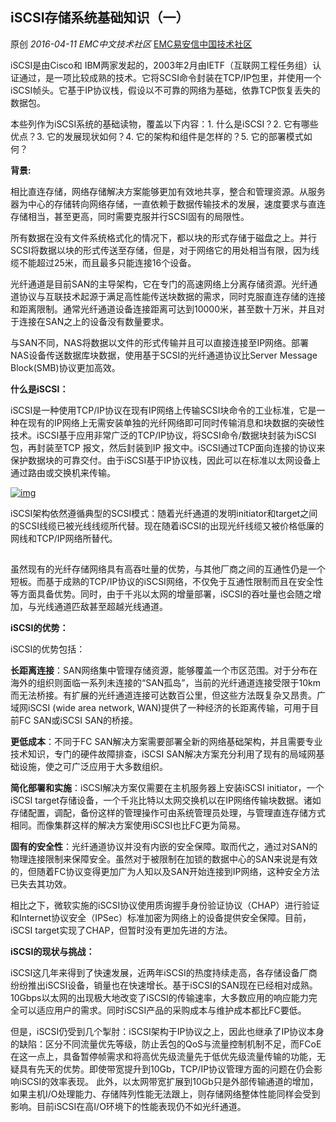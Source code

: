 ## iSCSI存储系统基础知识（一）

原创 *2016-04-11* *EMC中文技术社区* [EMC易安信中国技术社区](https://mp.weixin.qq.com/s?__biz=MjM5NjY0NzAwMg==&mid=404179953&idx=3&sn=9bcdf73458bdc02047a98a2ad5b289b8&scene=21##)

iSCSI是由Cisco和 IBM两家发起的，2003年2月由IETF（互联网工程任务组）认证通过，是一项比较成熟的技术。它将SCSI命令封装在TCP/IP包里，并使用一个iSCSI帧头。它基于IP协议栈，假设以不可靠的网络为基础，依靠TCP恢复丢失的数据包。

本些列作为iSCSI系统的基础读物，覆盖以下内容：1. 什么是iSCSI？2. 它有哪些优点？3. 它的发展现状如何？4. 它的架构和组件是怎样的？5. 它的部署模式如何？

 

**背景:**

 

相比直连存储，网络存储解决方案能够更加有效地共享，整合和管理资源。从服务器为中心的存储转向网络存储，一直依赖于数据传输技术的发展，速度要求与直连存储相当，甚至更高，同时需要克服并行SCSI固有的局限性。

 

所有数据在没有文件系统格式化的情况下，都以块的形式存储于磁盘之上。并行SCSI将数据以块的形式传送至存储，但是，对于网络它的用处相当有限，因为线缆不能超过25米，而且最多只能连接16个设备。

 

光纤通道是目前SAN的主导架构，它在专门的高速网络上分离存储资源。光纤通道协议与互联技术起源于满足高性能传送块数据的需求，同时克服直连存储的连接和距离限制。通常光纤通道设备连接距离可达到10000米，甚至数十万米，并且对于连接在SAN之上的设备没有数量要求。

 

与SAN不同，NAS将数据以文件的形式传输并且可以直接连接至IP网络。部署NAS设备传送数据库块数据，使用基于SCSI的光纤通道协议比Server Message Block(SMB)协议更加高效。

 

**什么是iSCSI：**

 

iSCSI是一种使用TCP/IP协议在现有IP网络上传输SCSI块命令的工业标准，它是一种在现有的IP网络上无需安装单独的光纤网络即可同时传输消息和块数据的突破性技术。iSCSI基于应用非常广泛的TCP/IP协议，将SCSI命令/数据块封装为iSCSI包，再封装至TCP 报文，然后封装到IP 报文中。iSCSI通过TCP面向连接的协议来保护数据块的可靠交付。由于iSCSI基于IP协议栈，因此可以在标准以太网设备上通过路由或交换机来传输。

[![img](http://mmbiz.qpic.cn/mmbiz/TztEwAzAQIWuvwibrrxmGa68yfLPib016XZy876H203k9x4LB2atNvfibJFxP7x0JpWjyRicJalMF1AOXlZm7kUmdQ/640?wx_fmt=jpeg&tp=webp&wxfrom=5&wx_lazy=1)]()

iSCSI架构依然遵循典型的SCSI模式：随着光纤通道的发明initiator和target之间的SCSI线缆已被光线线缆所代替。现在随着iSCSI的出现光纤线缆又被价格低廉的网线和TCP/IP网络所替代。

[![img](data:image/gif;base64,iVBORw0KGgoAAAANSUhEUgAAAAEAAAABCAYAAAAfFcSJAAAADUlEQVQImWNgYGBgAAAABQABh6FO1AAAAABJRU5ErkJggg==)]()

虽然现有的光纤存储网络具有高吞吐量的优势，与其他厂商之间的互通性仍是一个短板。而基于成熟的TCP/IP协议的iSCSI网络，不仅免于互通性限制而且在安全性等方面具备优势。同时，由于千兆以太网的增量部署，iSCSI的吞吐量也会随之增加，与光线通道匹敌甚至超越光线通道。

 

**iSCSI的优势：**

 

iSCSI的优势包括：

 

**长距离连接**：SAN网络集中管理存储资源，能够覆盖一个市区范围。对于分布在海外的组织则面临一系列未连接的“SAN孤岛”，当前的光纤通道连接受限于10km而无法桥接。有扩展的光纤通道连接可达数百公里，但这些方法既复杂又昂贵。广域网iSCSI (wide area network, WAN)提供了一种经济的长距离传输，可用于目前FC SAN或iSCSI SAN的桥接。

 

**更低成本**：不同于FC SAN解决方案需要部署全新的网络基础架构，并且需要专业技术知识，专门的硬件故障排查，iSCSI SAN解决方案充分利用了现有的局域网基础设施，使之可广泛应用于大多数组织。

 

**简化部署和实施**：iSCSI解决方案仅需要在主机服务器上安装iSCSI initiator，一个iSCSI target存储设备，一个千兆比特以太网交换机以在IP网络传输块数据。诸如存储配置，调配，备份这样的管理操作可由系统管理员处理，与管理直连存储方式相同。而像集群这样的解决方案使用iSCSI也比FC更为简易。

 

**固有的安全性**：光纤通道协议并没有内嵌的安全保障。取而代之，通过对SAN的物理连接限制来保障安全。虽然对于被限制在加锁的数据中心的SAN来说是有效的，但随着FC协议变得更加广为人知以及SAN开始连接到IP网络，这种安全方法已失去其功效。

 

相比之下，微软实施的iSCSI协议使用质询握手身份验证协议（CHAP）进行验证和Internet协议安全（IPSec）标准加密为网络上的设备提供安全保障。目前，iSCSI target实现了CHAP，但暂时没有更加先进的方法。

 

**iSCSI的现状与挑战：**

 

iSCSI这几年来得到了快速发展，近两年iSCSI的热度持续走高，各存储设备厂商纷纷推出iSCSI设备，销量也在快速增长。基于iSCSI的SAN现在已经相对成熟。10Gbps以太网的出现极大地改变了iSCSI的传输速率，大多数应用的响应能力完全可以适应用户的需求。同时iSCSI产品的采购成本与维护成本都比FC要低。

但是，iSCSI仍受到几个掣肘：iSCSI架构于IP协议之上，因此也继承了IP协议本身的缺陷：区分不同流量优先等级，防止丢包的QoS与流量控制机制不足，而FCoE在这一点上，具备暂停帧需求和将高优先级流量先于低优先级流量传输的功能，无疑具有先天的优势。即使带宽提升到10Gb，TCP/IP协议管理方面的问题在仍会影响iSCSI的效率表现。 此外，以太网带宽扩展到10Gb只是外部传输通道的增加，如果主机I/O处理能力、存储阵列性能无法跟上，则存储网络整体性能同样会受到影响。目前iSCSI在高I/O环境下的性能表现仍不如光纤通道。
